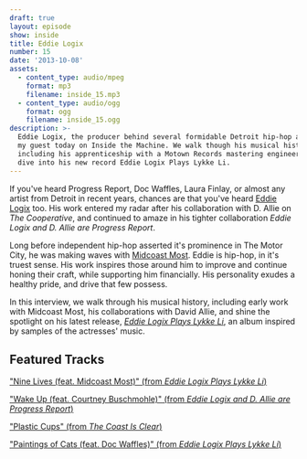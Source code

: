 ```yaml
---
draft: true
layout: episode
show: inside
title: Eddie Logix
number: 15
date: '2013-10-08'
assets:
  - content_type: audio/mpeg
    format: mp3
    filename: inside_15.mp3
  - content_type: audio/ogg
    format: ogg
    filename: inside_15.ogg
description: >-
  Eddie Logix, the producer behind several formidable Detroit hip-hop acts, is
  my guest today on Inside the Machine. We walk though his musical history,
  including his apprenticeship with a Motown Records mastering engineer, and
  dive into his new record Eddie Logix Plays Lykke Li.
---
```

If you've heard Progress Report, Doc Waffles, Laura Finlay, or almost any artist from Detroit in recent years, chances are that you've heard [Eddie Logix](http://eddielogix.com) too. His work entered my radar after his collaboration with D. Allie on _The Cooperative_, and continued to amaze in his tighter collaboration _Eddie Logix and D. Allie are Progress Report_.

Long before independent hip-hop asserted it's prominence in The Motor City, he was making waves with [Midcoast Most](http://midcoastmost.com). Eddie is hip-hop, in it's truest sense. His work inspires those around him to improve and continue honing their craft, while supporting him financially. His personality exudes a healthy pride, and drive that few possess.

In this interview, we walk through his musical history, including early work with Midcoast Most, his collaborations with David Allie, and shine the spotlight on his latest release, [_Eddie Logix Plays Lykke Li_](http://eddielogix.bandcamp.com/album/eddie-logix-plays-lykke-li), an album inspired by samples of the actresses' music.

## Featured Tracks

["Nine Lives (feat. Midcoast Most)" (from _Eddie Logix Plays Lykke Li_)](http://eddielogix.bandcamp.com/track/nine-lives-feat-midcoast-most)

["Wake Up (feat. Courtney Buschmohle)" (from _Eddie Logix and D. Allie are Progress Report_)](http://store.progressreportmusic.com/track/wake-up-feat-courtney-buschmohle)

["Plastic Cups" (from _The Coast Is Clear_)](http://midcoastmost.bandcamp.com/track/plastic-cups)

["Paintings of Cats (feat. Doc Waffles)" (from _Eddie Logix Plays Lykke Li_)](http://eddielogix.bandcamp.com/track/paintings-of-cats-feat-doc-waffles)